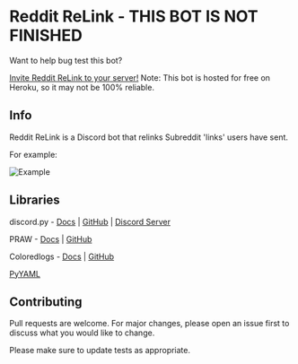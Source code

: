 # Reddit ReLink - THIS BOT IS NOT FINISHED

Want to help bug test this bot?

[Invite Reddit ReLink to your server!](https://discordapp.com/api/oauth2/authorize?client_id=618868626945998849&permissions=18432&scope=bot) Note: This bot is hosted for free on Heroku, so it may not be 100% reliable.

## Info

Reddit ReLink is a Discord bot that relinks Subreddit 'links' users have sent.

For example:

![Example](https://i.imgur.com/n79dcfu.png)

## Libraries

discord.py - [Docs](https://discordpy.readthedocs.io) | [GitHub](https://github.com/Rapptz/discord.py) | [Discord Server](https://discord.gg/r3sSKJJ)

PRAW - [Docs](https://praw.readthedocs.io/en/latest/) | [GitHub](https://github.com/praw-dev/praw)

Coloredlogs - [Docs](https://coloredlogs.readthedocs.io/en/latest/) | [GitHub](https://github.com/xolox/python-coloredlogs)

[PyYAML](https://pyyaml.org/)

## Contributing

Pull requests are welcome. For major changes, please open an issue first to discuss what you would like to change.

Please make sure to update tests as appropriate.
